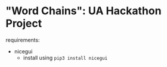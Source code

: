 # "Word Chains": UA Hackathon Project

requirements:
- nicegui
	- install using `pip3 install nicegui`
